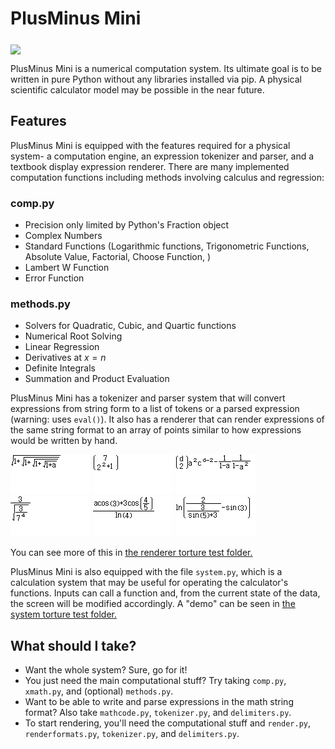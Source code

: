 # PlusMinus Mini
[<img src="https://i.ibb.co/fS61ZgD/untitled-1.png" width="250" align="middle"/>](image.png)

PlusMinus Mini is a numerical computation system. Its ultimate goal is to be written in pure Python without any libraries installed via pip.
A physical scientific calculator model may be possible in the near future.

## Features
PlusMinus Mini is equipped with the features required for a physical system- a computation engine, an expression tokenizer and parser, and a textbook display expression renderer. 
There are many implemented computation functions including methods involving calculus and regression:
### comp.py
- Precision only limited by Python's Fraction object
- Complex Numbers
- Standard Functions (Logarithmic functions, Trigonometric Functions, Absolute Value, Factorial, Choose Function, )
- Lambert W Function
- Error Function
### methods.py
- Solvers for Quadratic, Cubic, and Quartic functions
- Numerical Root Solving
- Linear Regression
- Derivatives at $x=n$
- Definite Integrals
- Summation and Product Evaluation

PlusMinus Mini has a tokenizer and parser system that will convert expressions from string form to a list of tokens or a parsed expression (warning: uses `eval()`). 
It also has a renderer that can render expressions of the same string format to an array of points similar to how expressions would be written by hand. 

![image 5](tortureTest/5.png) ![image 7](tortureTest/7.png) ![image 8](tortureTest/8.png) ![image 12](tortureTest/12.png) ![image 17](tortureTest/17.png) ![image 26](tortureTest/26.png) 

You can see more of this in [the renderer torture test folder.](/tortureTest)

PlusMinus Mini is also equipped with the file `system.py`, which is a calculation system that may be useful for operating the calculator's functions. Inputs can call a function and, 
from the current state of the data, the screen will be modified accordingly.
A "demo" can be seen in [the system torture test folder.](/systemTortureTest)
## What should I take?
- Want the whole system? Sure, go for it!
- You just need the main computational stuff? Try taking `comp.py`, `xmath.py`, and (optional) `methods.py`.
- Want to be able to write and parse expressions in the math string format? Also take `mathcode.py`, `tokenizer.py`, and `delimiters.py`.
- To start rendering, you'll need the computational stuff and `render.py`, `renderformats.py`, `tokenizer.py`, and `delimiters.py`.

